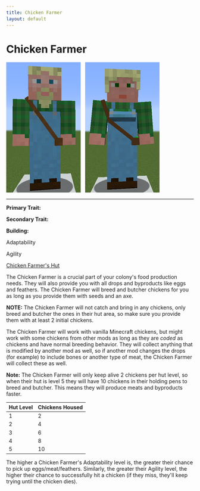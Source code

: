```yaml
---
title: Chicken Farmer
layout: default
---
```

# Chicken Farmer

<div class="infobox box text-center">
<img src="../../assets/images/workers/chickenherder_m.png" alt="Chicken Farmer Male" />&nbsp;&nbsp;&nbsp;<img src="../../assets/images/workers/chickenherder_f.png" alt="Chicken Farmer Female" />
<hr />
  <div class="row section-text text-left">
    <div class="col">
      <p><strong>Primary Trait:</strong></p>
      <p><strong>Secondary Trait:</strong></p>
      <p><strong>Building:</strong></p>
    </div>
    <div class="col">
      <p class="traitp">Adaptability</p>
      <p class="traits">Agility</p>
      <p><a href="../buildings/chickenfarmer">Chicken Farmer's Hut</a></p>
    </div>
  </div>
</div>

The Chicken Farmer is a crucial part of your colony's food production needs. They will also provide you with all drops and byproducts like eggs and feathers. The Chicken Farmer will breed and butcher chickens for you as long as you provide them with seeds and an axe.

**NOTE:** The Chicken Farmer will not catch and bring in any chickens, only breed and butcher the ones in their hut area, so make sure you provide them with at least 2 initial chickens.

The Chicken Farmer will work with vanilla Minecraft chickens, but might work with some chickens from other mods as long as they are *coded* as chickens and have normal breeding behavior. They will collect anything that is modified by another mod as well, so if another mod changes the drops (for example) to include bones or another type of meat, the Chicken Farmer will collect these as well.

**Note:** The Chicken Farmer will only keep alive 2 chickens per hut level, so when their hut is level 5 they will have 10 chickens in their holding pens to breed and butcher. This means they will produce meats and byproducts faster.

| Hut Level | Chickens Housed |
| --------- | --------------- |
| 1         | 2               |
| 2         | 4               |
| 3         | 6               |
| 4         | 8               |
| 5         | 10              |


The higher a Chicken Farmer's Adaptability level is, the greater their chance to pick up eggs/meat/feathers. Similarly, the greater their Agility level, the higher their chance to successfully hit a chicken (if they miss, they'll keep trying until the chicken dies).
